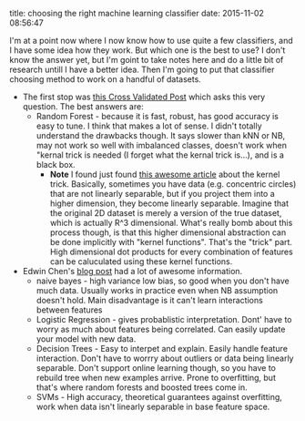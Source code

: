 title: choosing the right machine learning classifier
date: 2015-11-02 08:56:47

I'm at a point now where I now know how to use quite a few classifiers, and I have some idea how they work.  But which one is the best to use? I don't know the answer yet, but I'm goint to take notes here and do a little bit of research untill I have a better idea.  Then I'm going to put that classifier choosing method to work on a handful of datasets.

* The first stop was [this Cross Validated Post](http://stats.stackexchange.com/questions/7610/top-five-classifiers-to-try-first) which asks this very question.  The best answers are:
    * Random Forest - because it is fast, robust, has good accuracy is easy to tune.  I think that makes a lot of sense.  I didn't totally understand the drawbacks though.  It says slower than kNN or NB, may not work so well with imbalanced classes, doesn't work when "kernal trick is needed (I forget what the kernal trick is...), and is a black box.
        * **Note** I found just found [this awesome article](http://www.eric-kim.net/eric-kim-net/posts/1/kernel_trick.html) about the kernel trick.  Basically, sometimes you have data (e.g. concentric circles) that are not linearly separable, but if you project them into a higher dimension, they become linearly separable.  Imagine that the original 2D dataset is merely a version of the true dataset, which is actually R^3 dimensional.  What's really bomb about this process though, is that this higher dimensional abstraction can be done implicitly with "kernel functions".  That's the "trick" part. High dimensional dot products for every combination of features can be caluculated using these kernel functions. 
* Edwin Chen's [blog post](http://blog.echen.me/2011/04/27/choosing-a-machine-learning-classifier/) had a lot of awesome information.
    * naive bayes - high variance low bias, so good when you don't have much data.  Usually works in practice even when NB assumption doesn't hold.  Main disadvantage is it can't learn interactions between features
    * Logistic Regression - gives probablistic interpretation.  Dont' have to worry as much about features being correlated.  Can easily update your model with new data.
    * Decision Trees - Easy to interpet and explain.  Easily handle feature interaction.  Don't have to worrry about outliers or data being linearly separable.  Don't support online learning though, so you have to rebuild tree when new examples arrive.  Prone to overfitting, but that's where random forests and boosted trees come in.
    * SVMs - High accuracy, theoretical guarantees against overfitting, work when data isn't linearly separable in base feature space.
